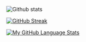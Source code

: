 <!--

![header](https://capsule-render.vercel.app/api?type=wave&color=random&height=320&section=header&text=hi%20forks&fontSize=68)
-->

![Github stats](https://github-readme-stats.vercel.app/api?username=kueiapp&show_icons=true&theme=dark)


[![GitHub Streak](http://github-readme-streak-stats.herokuapp.com?user=kueiapp&theme=dark&background=000000)](https://git.io/streak-stats)

[![My GitHub Language Stats](https://github-readme-stats.vercel.app/api/top-langs/?username=kueiapp&langs_count=5&theme=tokyonight&layout=compact)]()


<!--
**kueiapp/kueiapp** is a ✨ _special_ ✨ repository because its `README.md` (this file) appears on your GitHub profile.


Here are some ideas to get you started:

- 🔭 I’m currently working on ...
- 🌱 I’m currently learning ...
- 👯 I’m looking to collaborate on ...
- 🤔 I’m looking for help with ...
- 💬 Ask me about ...
- 📫 How to reach me: ...
- 😄 Pronouns: ...
- ⚡ Fun fact: ...
-->
